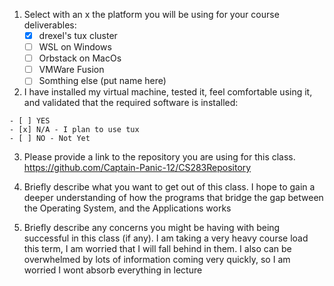 1. Select with an x the platform you will be using for your course deliverables:
    - [x] drexel's tux cluster
    - [ ] WSL on Windows
    - [ ] Orbstack on MacOs
    - [ ] VMWare Fusion
    - [ ] Somthing else (put name here)

2.    I have installed my virtual machine, tested it, feel comfortable using it, and validated that the required software is installed:

    - [ ] YES
    - [x] N/A - I plan to use tux
    - [ ] NO - Not Yet

3.    Please provide a link to the repository you are using for this class.
    https://github.com/Captain-Panic-12/CS283Repository

4.    Briefly describe what you want to get out of this class.
     I hope to gain a deeper understanding of how the programs that bridge the gap between the Operating System, and the Applications works
    
5.    Briefly describe any concerns you might be having with being successful in this class (if any).
    I am taking a very heavy course load this term, I am worried that I will fall behind in them. I also can be overwhelmed by lots of information coming very quickly, so I am worried I wont absorb everything in lecture